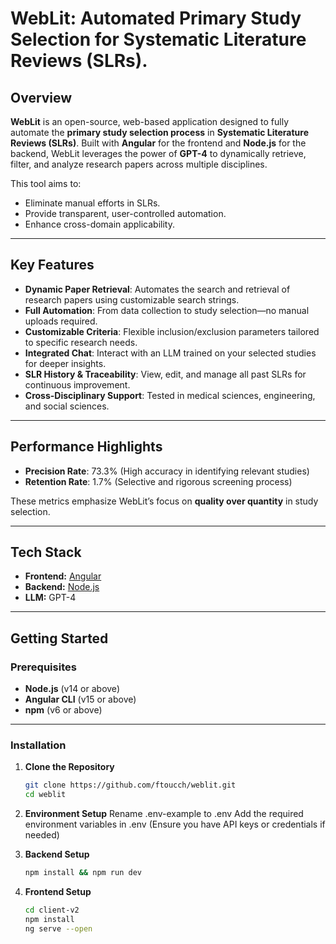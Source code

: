 # WebLit: Automated Primary Study Selection for Systematic Literature Reviews (SLRs).

## Overview

**WebLit** is an open-source, web-based application designed to fully automate the **primary study selection process** in **Systematic Literature Reviews (SLRs)**. Built with **Angular** for the frontend and **Node.js** for the backend, WebLit leverages the power of **GPT-4** to dynamically retrieve, filter, and analyze research papers across multiple disciplines.

This tool aims to:
- Eliminate manual efforts in SLRs.
- Provide transparent, user-controlled automation. 
- Enhance cross-domain applicability. 

---

## Key Features

- **Dynamic Paper Retrieval**: Automates the search and retrieval of research papers using customizable search strings.  
- **Full Automation**: From data collection to study selection—no manual uploads required.  
- **Customizable Criteria**: Flexible inclusion/exclusion parameters tailored to specific research needs.  
- **Integrated Chat**: Interact with an LLM trained on your selected studies for deeper insights.  
- **SLR History & Traceability**: View, edit, and manage all past SLRs for continuous improvement.  
- **Cross-Disciplinary Support**: Tested in medical sciences, engineering, and social sciences.  

---

## Performance Highlights

- **Precision Rate**: 73.3% (High accuracy in identifying relevant studies)  
- **Retention Rate**: 1.7% (Selective and rigorous screening process)  

These metrics emphasize WebLit’s focus on **quality over quantity** in study selection.

---

## Tech Stack

- **Frontend:** [Angular](https://angular.io/)  
- **Backend:** [Node.js](https://nodejs.org/)  
- **LLM:** GPT-4   

---

## Getting Started

### Prerequisites

- **Node.js** (v14 or above)  
- **Angular CLI** (v15 or above)  
- **npm** (v6 or above)  

---

### Installation

1. **Clone the Repository**  
   ```bash
   git clone https://github.com/ftoucch/weblit.git
   cd weblit

2. **Environment Setup**
Rename .env-example to .env
Add the required environment variables in .env
(Ensure you have API keys or credentials if needed)

3.  **Backend Setup**
    ```bash 
    npm install && npm run dev

4.  **Frontend Setup**

    ```bash
    cd client-v2
    npm install 
    ng serve --open
